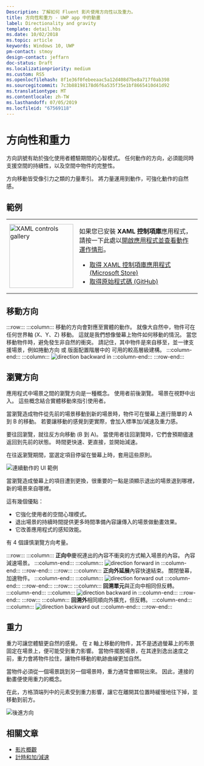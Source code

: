```yaml
---
Description: 了解如何 Fluent 影片使用方向性以及重力。
title: 方向性和重力 - UWP app 中的動畫
label: Directionality and gravity
template: detail.hbs
ms.date: 10/02/2018
ms.topic: article
keywords: Windows 10, UWP
pm-contact: stmoy
design-contact: jeffarn
doc-status: Draft
ms.localizationpriority: medium
ms.custom: RS5
ms.openlocfilehash: 8f1e36f0febeeaac5a12d408d7be8a717f0ab398
ms.sourcegitcommit: 7c3b88198178d6f6a535f35e1bf8665410d41d92
ms.translationtype: MT
ms.contentlocale: zh-TW
ms.lasthandoff: 07/05/2019
ms.locfileid: "67569118"
---
```

# <a name="directionality-and-gravity"></a>方向性和重力

方向訊號有助於強化使用者體驗期間的心智模式。 任何動作的方向，必須能同時支援空間的持續性，以及空間中物件的完整性。

方向移動皆受像引力之類的力量牽引。 將力量運用到動作，可強化動作的自然感。

## <a name="examples"></a>範例

<table>
<tr>
<td><img src="images/xaml-controls-gallery-app-icon.png" alt="XAML controls gallery" width="168"></img></td>
<td>
    <p>如果您已安裝 <strong style="font-weight: semi-bold">XAML 控制項庫</strong>應用程式，請按一下此處以<a href="xamlcontrolsgallery:/category/Motion">開啟應用程式並查看動作運作情形</a>。</p>
    <ul>
    <li><a href="https://www.microsoft.com/store/productId/9MSVH128X2ZT">取得 XAML 控制項庫應用程式 (Microsoft Store)</a></li>
    <li><a href="https://github.com/Microsoft/Xaml-Controls-Gallery">取得原始程式碼 (GitHub)</a></li>
    </ul>
</td>
</tr>
</table>

## <a name="direction-of-movement"></a>移動方向

:::row:::
    :::column:::
移動的方向會對應至實體的動作。 就像大自然中，物件可在任何世界軸 (X、Y、Z) 移動。 這就是我們想像螢幕上物件如何移動的情況。
當您移動物件時，避免發生非自然的衝突。 請記住，其中物件是來自移至，並一律支援場景，例如捲動方向 或 版面配置階層中的 可用的較高層級建構。
    :::column-end:::
    :::column:::
        ![direction backward in](images/Direction.gif)
    :::column-end:::
:::row-end:::

## <a name="direction-of-navigation"></a>瀏覽方向

應用程式中場景之間的瀏覽方向是一種概念。 使用者前後瀏覽。 場景在視野中出入。 這些概念結合實體移動來指引使用者。

當瀏覽造成物件從先前的場景移動到新的場景時，物件可在螢幕上進行簡單的 A 到 B 的移動。 若要讓移動的感覺到更實際，會加入標準加/減速及重力感。

要往回瀏覽，就往反方向移動 (B 到 A)。 當使用者往回瀏覽時，它們會預期儘速返回到先前的狀態。 時間更快速、更直接，並開始減速。

在往返瀏覽期間，當選定項目停留在螢幕上時，套用這些原則。

![連續動作的 UI 範例](images/continuous3.gif)

當瀏覽造成螢幕上的項目遭到更換，很重要的一點是須顯示退出的場景退到哪裡，新的場景來自哪裡。

這有幾個優點：

- 它強化使用者的空間心理模式。
- 退出場景的持續時間提供更多時間準備內容讓傳入的場景做動畫效果。
- 它改善應用程式的感知效能。

有 4 個謹慎瀏覽方向考量。

:::row:::
    :::column:::
**正向中**慶祝連出的內容不衝突的方式輸入場景的內容。 內容減速場景。
    :::column-end:::
    :::column:::
        ![direction forward in](images/forwardIN.gif)
    :::column-end:::
:::row-end:::
:::row:::
    :::column:::
**正向外延展**內容快速結束。 關閉螢幕，加速物件。
    :::column-end:::
    :::column:::
        ![direction forward out](images/forwardOUT.gif)
    :::column-end:::
:::row-end:::
:::row:::
    :::column:::
**回溯單元**與正向中相同但反轉。
    :::column-end:::
    :::column:::
        ![direction backward in](images/backwardIN.gif)
    :::column-end:::
:::row-end:::
:::row:::
    :::column:::
**回溯外**相同順向外擴充，但反轉。
    :::column-end:::
    :::column:::
        ![direction backward out](images/backwardOUT.gif)
    :::column-end:::
:::row-end:::

## <a name="gravity"></a>重力

重力可讓您體驗更自然的感覺。 在 z 軸上移動的物件，其不是透過螢幕上的布景固定在場景上，便可能受到重力影響。 當物件擺脫場景，在其達到逸出速度之前，重力會將物件拉住，讓物件移動的軌跡曲線更加自然。

當物件必須從一個場景跳到另一個場景時，重力通常會顯現出來。 因此，連接的動畫便使用重力的概念。

在此，方格頂端列中的元素受到重力影響，讓它在離開其位置時緩慢地往下掉，並移動到前方。

![後進方向](images/continuity-photos.gif)

## <a name="related-articles"></a>相關文章

- [影片概觀](index.md)
- [計時和加/減速](timing-and-easing.md)
